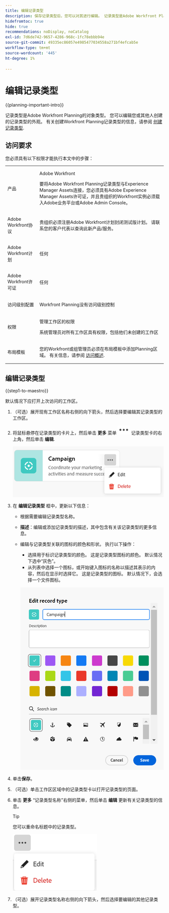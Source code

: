 ```yaml
---
title: 编辑记录类型
description: 保存记录类型后，您可以对其进行编辑。 记录类型是Adobe Workfront Planning的对象类型。
hidefromtoc: true
hide: true
recommendations: noDisplay, noCatalog
exl-id: 7d6de742-9657-4286-968c-1fc78ebbb94e
source-git-commit: 49335ec86057e4985477034558a271bf4efcab5e
workflow-type: tm+mt
source-wordcount: '445'
ht-degree: 1%

---
```


<!--update the metadata with real information when making this available in TOC and in the left nav
---
title: Edit record types
description: You can edit record types after they have been saved. Record types are the object types of Adobe Workfront Planning.
author: Alina
role: User
feature: Work Management 
topic: Architecture
hidefromtoc: yes
hide: yes
---

-->

# 编辑记录类型

{{planning-important-intro}}

记录类型是Adobe Workfront Planning的对象类型。 您可以编辑您或其他人创建的记录类型的外观。 有关创建Workfront Planning记录类型的信息，请参阅 [创建记录类型](../architecture/create-record-types.md).

## 访问要求

您必须具有以下权限才能执行本文中的步骤：

<table style="table-layout:auto">
 <col>
 </col>
 <col>
 </col>
 <tbody>
    <tr>
<tr>
<td>
   <p> 产品</p> </td>
   <td>
   <p> Adobe Workfront</p> <p>要将Adobe Workfront Planning记录类型与Experience Manager Assets连接，您必须具有Adobe Experience Manager Assets许可证，并且贵组织的Workfront实例必须载入Adobe业务平台或Adobe Admin Console。</p> </td>
  </tr>  
 <td role="rowheader"><p>Adobe Workfront协议</p></td>
   <td>
<p>贵组织必须注册Adobe Workfront计划封闭测试版计划。 请联系您的客户代表以查询此新产品/服务。 </p>
   </td>
  </tr>
  <tr>
   <td role="rowheader"><p>Adobe Workfront计划</p></td>
   <td>
<p>任何</p>
   </td>
  </tr>
  <tr>
   <td role="rowheader"><p>Adobe Workfront许可证</p></td>
   <td>
   <p>任何</p> 
  </td>
  </tr>

<tr>
   <td role="rowheader"><p>访问级别配置</p></td>
   <td> <p>Workfront Planning没有访问级别控制</p>  
</td>
  </tr>

<tr>
   <td role="rowheader"><p>权限</p></td>
   <td> <p>管理工作区的权限</a> </p>  
   <p>系统管理员对所有工作区具有权限，包括他们未创建的工作区
</td>
  </tr>
<tr>
   <td role="rowheader"><p>布局模板</p></td>
   <td> <p>您的Workfront或组管理员必须在布局模板中添加Planning区域。 有关信息，请参阅 <a href="../access/access-overview.md">访问概述</a>. </p>  
</td>
  </tr>

</tbody>
</table>

<!--Maybe enable this at GA - but Planning is not supposed to have Access controls in the Workfront Access Level: 
>[!NOTE]
>
>If you don't have access, ask your Workfront administrator if they set additional restrictions in your access level. For information on how a Workfront administrator can change your access level, see [Create or modify custom access levels](../administration-and-setup/add-users/configure-and-grant-access/create-modify-access-levels.md). -->

## 编辑记录类型

{{step1-to-maestro}}

默认情况下应打开上次访问的工作区。

1. （可选）展开现有工作区名称右侧的向下箭头，然后选择要编辑其记录类型的工作区。
1. 将鼠标悬停在记录类型的卡片上，然后单击 **更多** 菜单 ![](assets/more-menu.png) 记录类型卡的右上角，然后单击 **编辑**.

   ![](assets/more-menu-options-from-record-type-card.png)

1. 在 **编辑记录类型** 框中，更新以下信息：

   * 根据需要编辑记录类型名称。 <!--did they add a field label for this? -->
   * **描述**：编辑或添加记录类型的描述，其中包含有关该记录类型的更多信息。
   * 编辑与记录类型关联的图标的颜色和形状。 执行以下操作：
      * 选择用于标识记录类型的颜色。 这是记录类型图标的颜色。 默认情况下选中“灰色”。
      * 从列表中选择一个图标，或开始键入图标的名称以描述其表示的内容，然后在显示时选择它。 这是记录类型的图标。 默认情况下，会选择一个文件图标。

     ![](assets/update-record-type-box.png)

1. 单击&#x200B;**保存**。
1. （可选）单击工作区区域中的记录类型卡以打开记录类型的页面。
1. 单击 **更多** “记录类型名称”右侧的菜单，然后单击 **编辑** 更新有关记录类型的信息。

   >[!TIP]
   >
   >   您可以重命名标题中的记录类型。

   ![](assets/more-menu-options-from-record-details-page.png)

   <!--check this screen shot - not sure this is valid ???-->

1. （可选）展开记录类型名称右侧的向下箭头，然后选择要编辑的其他记录类型。
